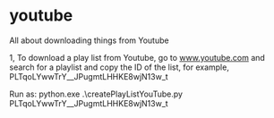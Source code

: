 # youtube
All about downloading things from Youtube

1, To download a play list from Youtube, go to www.youtube.com and search for a playlist and copy the ID of the list, for example, PLTqoLYwwTrY__JPugmtLHHKE8wjN13w_t

Run as: python.exe .\createPlayListYouTube.py PLTqoLYwwTrY__JPugmtLHHKE8wjN13w_t
